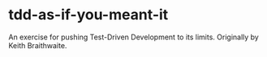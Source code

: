 # tdd-as-if-you-meant-it
An exercise for pushing Test-Driven Development to its limits. Originally by Keith Braithwaite.
